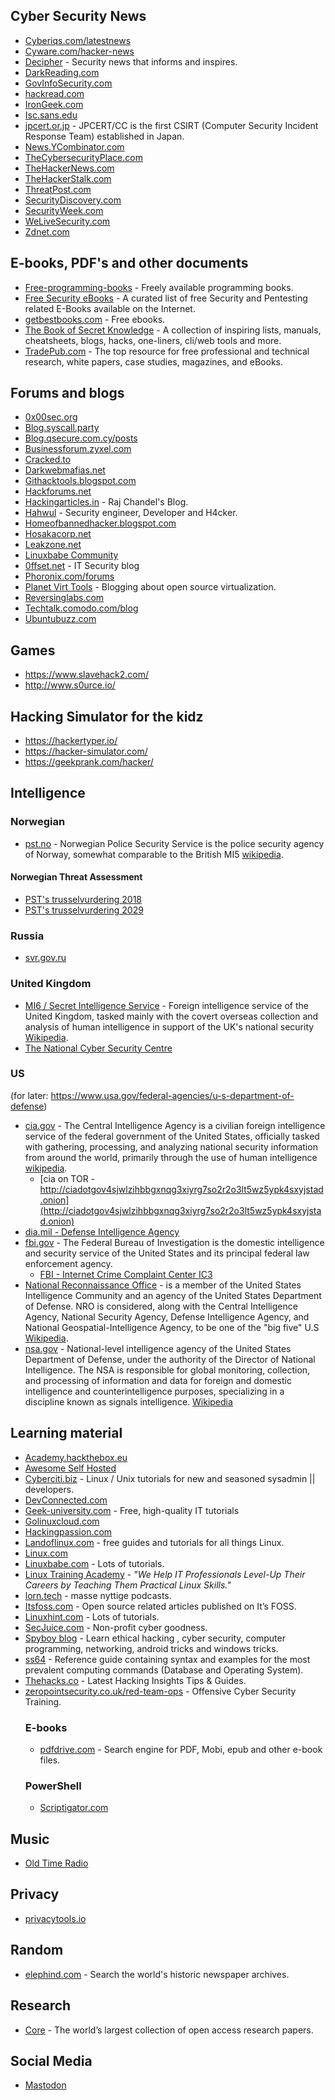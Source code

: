 
## Cyber Security News
- [Cyberiqs.com/latestnews](https://cyberiqs.com/latestnews)
- [Cyware.com/hacker-news](https://cyware.com/hacker-news)
- [Decipher](https://duo.com/decipher) - Security news that informs and inspires.
- [DarkReading.com](https://www.darkreading.com)
- [GovInfoSecurity.com](https://www.govinfosecurity.com)
- [hackread.com](https://www.hackread.com)
- [IronGeek.com](https://www.irongeek.com)
- [Isc.sans.edu](https://isc.sans.edu)
- [jpcert.or.jp](https://www.jpcert.or.jp/english/) - JPCERT/CC is the first CSIRT (Computer Security Incident Response Team) established in Japan.
- [News.YCombinator.com](https://news.ycombinator.com)
- [TheCybersecurityPlace.com](https://thecybersecurityplace.com)
- [TheHackerNews.com](https://thehackernews.com)
- [TheHackerStalk.com](https://thehackerstalk.com)
- [ThreatPost.com](https://threatpost.com)
- [SecurityDiscovery.com](https://securitydiscovery.com)
- [SecurityWeek.com](https://www.securityweek.com)
- [WeLiveSecurity.com](https://www.welivesecurity.com)
- [Zdnet.com](https://www.zdnet.com)

## E-books, PDF's and other documents
- [Free-programming-books](https://github.com/EbookFoundation/free-programming-books) - Freely available programming books.
- [Free Security eBooks](https://github.com/Hack-with-Github/Free-Security-eBooks) - A curated list of free Security and Pentesting related E-Books available on the Internet.
- [getbestbooks.com](https://getbestbooks.com/) - Free ebooks.
- [The Book of Secret Knowledge](https://github.com/trimstray/the-book-of-secret-knowledge) - A collection of inspiring lists, manuals, cheatsheets, blogs, hacks, one-liners, cli/web tools and more. 
- [TradePub.com](https://sf.tradepub.com) - The top resource for free professional and technical research, white papers, case studies, magazines, and eBooks.

 ## Forums and blogs
  - [0x00sec.org](https://0x00sec.org)
  - [Blog.syscall.party](https://blog.syscall.party)
  - [Blog.qsecure.com.cy/posts](https://blog.qsecure.com.cy/posts)
  - [Businessforum.zyxel.com](https://businessforum.zyxel.com)
  - [Cracked.to](https://cracked.to)
  - [Darkwebmafias.net](https://darkwebmafias.net)
  - [Githacktools.blogspot.com](https://githacktools.blogspot.com)
  - [Hackforums.net](https://hackforums.net)
  - [Hackingarticles.in](hackingarticles.in) - Raj Chandel's Blog.
  - [Hahwul](https://www.hahwul.com) - Security engineer, Developer and H4cker.
  - [Homeofbannedhacker.blogspot.com](https://homeofbannedhacker.blogspot.com)
  - [Hosakacorp.net](https://hosakacorp.net)
  - [Leakzone.net](https://leakzone.net)
  - [Linuxbabe Community](https://community.linuxbabe.com)
  - [0ffset.net](https://0ffset.net) - IT Security blog
  - [Phoronix.com/forums](https://www.phoronix.com/forums)
  - [Planet Virt Tools](https://planet.virt-tools.org) - Blogging about open source virtualization.
  - [Reversinglabs.com](https://blog.reversinglabs.com)
  - [Techtalk.comodo.com/blog](https://techtalk.comodo.com/blog)
  - [Ubuntubuzz.com](https://www.ubuntubuzz.com)

## Games
- https://www.slavehack2.com/
- http://www.s0urce.io/

## Hacking Simulator for the kidz
- https://hackertyper.io/
- https://hacker-simulator.com/
- https://geekprank.com/hacker/


## Intelligence

  ### Norwegian
  - [pst.no](https://pst.no/) - Norwegian Police Security Service is the police security agency of Norway, somewhat comparable to the British MI5 [wikipedia](https://en.wikipedia.org/wiki/Norwegian_Police_Security_Service).
  #### Norwegian Threat Assessment
  - [PST's trusselvurdering 2018](https://www.pst.no/alle-artikler/trusselvurderinger/trusselvurdering-2018/)
  - [PST's trusselvurdering 2029](https://www.pst.no/alle-artikler/trusselvurderinger/trusselvurdering-2019/)

  ### Russia
  - [svr.gov.ru](http://svr.gov.ru/)

  ### United Kingdom
  - [MI6 / Secret Intelligence Service](https://www.sis.gov.uk/) - Foreign intelligence service of the United Kingdom, tasked mainly with the covert overseas collection and analysis of human intelligence in support of the UK's national security [Wikipedia](https://en.wikipedia.org/wiki/Secret_Intelligence_Service).
  - [The National Cyber Security Centre](https://www.ncsc.gov.uk/)

  ### US
  (for later: https://www.usa.gov/federal-agencies/u-s-department-of-defense)
  - [cia.gov](https://www.cia.gov/) - The Central Intelligence Agency is a civilian foreign intelligence service of the federal government of the United States, officially tasked with gathering, processing, and analyzing national security information from around the world, primarily through the use of human intelligence [wikipedia](https://en.wikipedia.org/wiki/Central_Intelligence_Agency).
    - [cia on TOR - http://ciadotgov4sjwlzihbbgxnqg3xiyrg7so2r2o3lt5wz5ypk4sxyjstad.onion](http://ciadotgov4sjwlzihbbgxnqg3xiyrg7so2r2o3lt5wz5ypk4sxyjstad.onion)
  - [dia.mil - Defense Intelligence Agency](https://www.dia.mil)
  - [fbi.gov](https://www.fbi.gov/) - The Federal Bureau of Investigation is the domestic intelligence and security service of the United States and its principal federal law enforcement agency.
    - [FBI - Internet Crime Complaint Center IC3](https://www.ic3.gov)
  - [National Reconnaissance Office](https://www.nro.gov/) -  is a member of the United States Intelligence Community and an agency of the United States Department of Defense. NRO is considered, along with the Central Intelligence Agency, National Security Agency, Defense Intelligence Agency, and National Geospatial-Intelligence Agency, to be one of the "big five" U.S [Wikipedia](https://en.wikipedia.org/wiki/National_Reconnaissance_Office).
  - [nsa.gov](https://www.nsa.gov/) - National-level intelligence agency of the United States Department of Defense, under the authority of the Director of National Intelligence. The NSA is responsible for global monitoring, collection, and processing of information and data for foreign and domestic intelligence and counterintelligence purposes, specializing in a discipline known as signals intelligence. [Wikipedia](https://en.wikipedia.org/wiki/National_Security_Agency)


## Learning material
- [Academy.hackthebox.eu](https://academy.hackthebox.eu)
- [Awesome Self Hosted](https://selfhosted.libhunt.com)
- [Cyberciti.biz](https://www.cyberciti.biz) - Linux / Unix tutorials for new and seasoned sysadmin || developers.
- [DevConnected.com](https://devconnected.com)
- [Geek-university.com](https://geek-university.com) - Free, high-quality IT tutorials
- [Golinuxcloud.com](https://www.golinuxcloud.com)
- [Hackingpassion.com](https://hackingpassion.com)
- [Landoflinux.com](https://www.landoflinux.com/index.html) - free guides and tutorials for all things Linux.
- [Linux.com](https://www.linux.com)
- [Linuxbabe.com](https://www.linuxbabe.com) - Lots of tutorials.
- [Linux Training Academy](https://www.linuxtrainingacademy.com) - _"We Help IT Professionals Level-Up Their Careers by Teaching Them Practical Linux Skills."_
- [lorn.tech](https://www.lorn.tech) - masse nyttige podcasts.
- [Itsfoss.com](https://itsfoss.com) - Open source related articles published on It’s FOSS.
- [Linuxhint.com](https://linuxhint.com) - Lots of tutorials.
- [SecJuice.com](https://www.secjuice.com) - Non-profit cyber goodness.
- [Spyboy blog](https://spyboy.blog) - Learn ethical hacking , cyber security, computer programming, networking, android tricks and windows tricks.
- [ss64](https://ss64.com) - Reference guide containing syntax and examples for the most prevalent computing commands (Database and Operating System).
- [Thehacks.co](https://thehacks.co) - Latest Hacking Insights Tips & Guides.
- [zeropointsecurity.co.uk/red-team-ops](https://www.zeropointsecurity.co.uk/red-team-ops) - Offensive Cyber Security Training.
  ### E-books
  - [pdfdrive.com](https://www.pdfdrive.com/) - Search engine for PDF, Mobi, epub and other e-book files.
  ### PowerShell
  - [Scriptigator.com](https://scriptigator.com)

## Music
- [Old Time Radio](https://oldtime.radio/)

## Privacy
- [privacytools.io](https://www.privacytools.io/)

## Random
- [elephind.com](https://elephind.com) - Search the world's historic newspaper archives.

## Research
- [Core](https://core.ac.uk/) - The world’s largest collection of open access research papers.

## Social Media
- [Mastodon](https://joinmastodon.org/)
